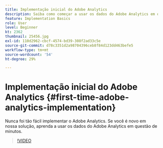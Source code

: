 ```yaml
---
title: Implementação inicial do Adobe Analytics
description: Saiba como começar a usar os dados do Adobe Analytics em questão de minutos.
feature: Implementation Basics
role: User
level: Beginner
kt: 2362
thumbnail: 25456.jpg
exl-id: 110d2962-cbcf-4574-bd39-308f2ad33c5e
source-git-commit: d78c3351d2a98704396ceb8f84d123dd463befe5
workflow-type: tm+mt
source-wordcount: '54'
ht-degree: 29%

---
```


# Implementação inicial do Adobe Analytics {#first-time-adobe-analytics-implementation}

Nunca foi tão fácil implementar o Adobe Analytics. Se você é novo em nossa solução, aprenda a usar os dados do Adobe Analytics em questão de minutos.

>[!VIDEO](https://video.tv.adobe.com/v/25456/?quality=12)